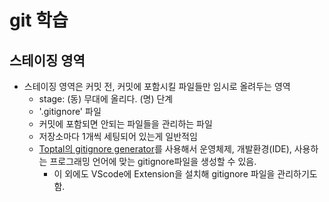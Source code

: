# git 학습

## 스테이징 영역
- 스테이징 영역은 커밋 전, 커밋에 포함시킬 파일들만 임시로 올려두는 영역
    - stage: (동) 무대에 올리다. (명) 단계
    - '.gitignore' 파일
    - 커밋에 포함되면 안되는 파일들을 관리하는 파일
    - 저장소마다 1개씩 세팅되어 있는게 일반적임
    - [Toptal의 gitignore generator](https://www.toptal.com/developers/gitignore/api/windows,intellij,visualstudiocode,visualstudio)를 사용해서 운영체제, 개발환경(IDE), 사용하는 프로그래밍 언어에 맞는 gitignore파일을 생성할 수 있음.
      - 이 외에도 VScode에 Extension을 설치해 gitignore 파일을 관리하기도 함.